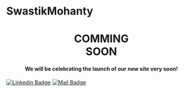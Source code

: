 # SwastikMohanty

<h1 align="center"> COMMING <br/> SOON </h1>
<h4 align="Center"> We will be celebrating the launch of our new site very soon! </h4>

[![Linkedin Badge](https://img.shields.io/badge/-swastikmohanty-0e76a8?style=flat&labelColor=0e76a8&logo=linkedin&logoColor=white)](https://www.linkedin.com/in/swastik-mohanty/) [![Mail Badge](https://img.shields.io/badge/-@smhac30-e84393?style=flat&labelColor=e84393&logo=instagram&logoColor=white)](https://www.instagram.com/smhac30/) 

